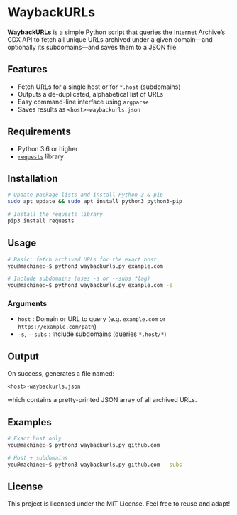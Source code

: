 # WaybackURLs

**WaybackURLs** is a simple Python script that queries the Internet Archive’s CDX API to fetch all unique URLs archived under a given domain—and optionally its subdomains—and saves them to a JSON file.

## Features

- Fetch URLs for a single host or for `*.host` (subdomains)
- Outputs a de-duplicated, alphabetical list of URLs
- Easy command-line interface using `argparse`
- Saves results as `<host>-waybackurls.json`

## Requirements

- Python 3.6 or higher
- [`requests`](https://pypi.org/project/requests/) library

## Installation

```bash
# Update package lists and install Python 3 & pip
sudo apt update && sudo apt install python3 python3-pip

# Install the requests library
pip3 install requests
```

## Usage

```bash
# Basic: fetch archived URLs for the exact host
you@machine:~$ python3 waybackurls.py example.com

# Include subdomains (uses -s or --subs flag)
you@machine:~$ python3 waybackurls.py example.com -s
```

### Arguments

- `host` : Domain or URL to query (e.g. `example.com` or `https://example.com/path`)
- `-s`, `--subs` : Include subdomains (queries `*.host/*`)

## Output

On success, generates a file named:

```
<host>-waybackurls.json
```

which contains a pretty-printed JSON array of all archived URLs.

## Examples

```bash
# Exact host only
you@machine:~$ python3 waybackurls.py github.com

# Host + subdomains
you@machine:~$ python3 waybackurls.py github.com --subs
```

## License

This project is licensed under the MIT License. Feel free to reuse and adapt!

